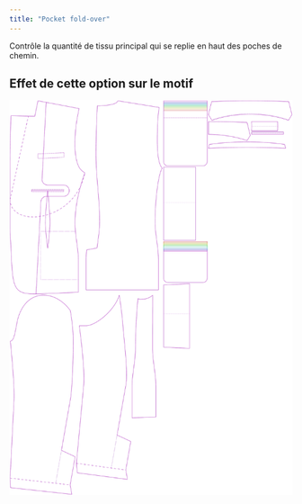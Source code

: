 ```yaml
---
title: "Pocket fold-over"
---
```


Contrôle la quantité de tissu principal qui se replie en haut des poches de chemin.

## Effet de cette option sur le motif

![Cette image montre l'effet de cette option en superposant plusieurs variantes qui ont une valeur différente pour cette option](jaeger_pocketfoldover_sample.svg "Effet de cette option sur le modèle")
